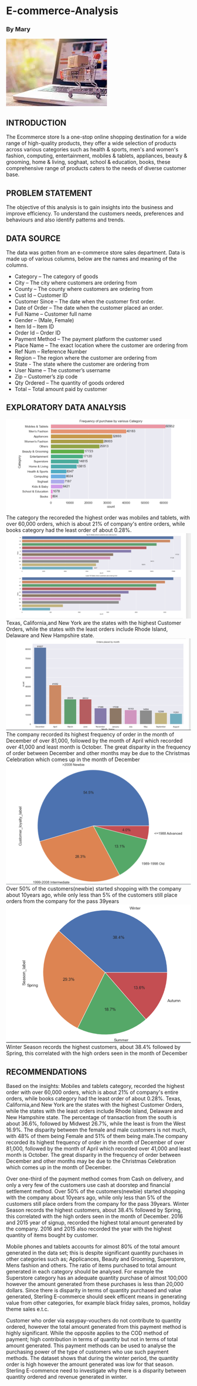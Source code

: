 # E-commerce-Analysis

### By Mary

![](https://github.com/PharmMary/E-commerce-Analysis/blob/main/e%20commerce%20image.jpg)
## INTRODUCTION
The Ecommerce store Is a one-stop online shopping destination for a wide range of high-quality products, they offer a wide selection of products across various categories such as health & sports, men's and women's fashion, computing, entertainment, mobiles & tablets, appliances, beauty & grooming, home & living, soghaat, school & education, books, these comprehensive range of products caters to the needs of diverse customer base.

## PROBLEM STATEMENT
The objective of this analysis is to gain insights into the business and improve efficiency. To understand the customers needs, preferences and behaviours and also identify patterns and trends.

## DATA SOURCE
The data was gotten from an e-commerce store sales department. Data is made up of various columns, below are the names and meaning of the columns.

  - Category – The category of goods
  - City – The city where customers are ordering from
  - County – The county where customers are ordering from
  - Cust Id – Customer ID
  - Customer Since – The date when the customer first order.
  - Date of Order – The date when the customer placed an order.
  - Full Name – Customer full name
  - Gender – (Male, Female)
  - Item Id – Item ID
  - Order Id – Order ID
  - Payment Method – The payment platform the customer used
  - Place Name – The exact location where the customer are ordering from
  - Ref Num – Reference Number
  - Region – The region where the customer are ordering from
  - State - The state where the customer are ordering from
  - User Name – The customer’s username
  - Zip – Customer’s zip code
  - Qty Ordered – The quantity of goods ordered
  - Total – Total amount paid by customer

 ## EXPLORATORY DATA ANALYSIS
![](https://github.com/PharmMary/E-commerce-Analysis/blob/main/Ecom5.png)
The category the recoreded the highest order was mobiles and tablets, with over 60,000 orders, which is about 21% of company's entire orders, while books category had the least order of about 0.28%.
![](https://github.com/PharmMary/E-commerce-Analysis/blob/main/Ecom2.png)
Texas, California,and  New York are the states with the highest Customer Orders, while the states with the least orders include Rhode Island, Delaware and New Hampshire state. 
![](https://github.com/PharmMary/E-commerce-Analysis/blob/main/Ecom1.png)
The company recorded its highest frequency of order in the month of December of over 81,000, followed by the month of April which recorded over 41,000 and least month is October. The great disparity in the frequency of order between December and other months may be due to the Christmas Celebration which comes up in the month of December
![](https://github.com/PharmMary/E-commerce-Analysis/blob/main/Ecom4.png)
Over 50% of the customers(newbie) started shopping with the company about 10years ago, while only less than 5% of the customers still place orders from the company for the pass 39years
![](https://github.com/PharmMary/E-commerce-Analysis/blob/main/Ecom3.png)
Winter Season records the highest customers, about 38.4% followed by Spring, this correlated with the high orders seen in the month of December

## RECOMMENDATIONS

Based on the insights: Mobiles and tablets category, recorded the highest order with over 60,000 orders, which is about 21% of company's entire orders, while books category had the least order of about 0.28%. Texas, California,and New York are the states with the highest Customer Orders, while the states with the least orders include Rhode Island, Delaware and New Hampshire state. The percentage of transaction from the south is about 36.6%, followed by Midwest 26.7%, while the least is from the West 16.9%. The disparity between the female and male customers is not much, with 48% of them being Female and 51% of them being male.The company recorded its highest frequency of order in the month of December of over 81,000, followed by the month of April which recorded over 41,000 and least month is October. The great disparity in the frequency of order between December and other months may be due to the Christmas Celebration which comes up in the month of December.

Over one-third of the payment method comes from Cash on delivery, and only a very few of the customers use cash at doorstep and financial settlement method. Over 50% of the customers(newbie) started shopping with the company about 10years ago, while only less than 5% of the customers still place orders from the company for the pass 39years. Winter Season records the highest customers, about 38.4% followed by Spring, this correlated with the high orders seen in the month of December. 2016 and 2015 year of signup, recorded the highest total amount generated by the company. 2016 and 2015 also recorded the year with the highest quantity of items bought by customer.

Mobile phones and tablets accounts for almost 80% of the total amount generated in the data set; this is despite significant quantity purchases in other categories such as; Applicances, Beauty and Grooming, Superstore, Mens fashion and others. The ratio of items purchased to total amount generated in each category should be analysed. For example the Superstore category has an adequate quantity purchase of almost 100,000 however the amount generated from these purchases is less than 20,000 dollars. Since there is disparity in terms of quantity purchased and value generated, Sterling E-commerce should seek efficent means in generating value from other categories, for example black friday sales, promos, holiday theme sales e.t.c.

Customer who order via easypay-vouchers do not contribute to quantity ordered, however the total amount generated from this payment method is highly significant. While the opposite applies to the COD method of payment; high contribution in terms of quantity but not in terms of total amount generated. This payment methods can be used to analyse the purchasing power of the type of customers who use such payment methods. The dataset shows that during the winter period, the quantity order is high however the amount generated was low for that season. Sterling E-commence need to investigate why there is a disparity between quantity ordered and revenue generated in winter.

